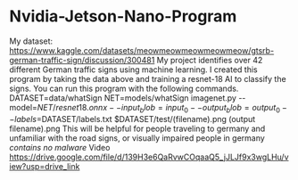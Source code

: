 # Nvidia-Jetson-Nano-Program
 My dataset: https://www.kaggle.com/datasets/meowmeowmeowmeowmeow/gtsrb-german-traffic-sign/discussion/300481
My project identifies over 42 different German traffic signs using machine learning.
I created this program by taking the data above and training a resnet-18 AI to classify the signs.  You can run this program with the following commands.
DATASET=data/whatSign
NET=models/whatSign
imagenet.py --model=$NET/resnet18.onnx --input_blob=input_0 --output_blob=output_0 --labels=$DATASET/labels.txt $DATASET/test/(filename).png (output filename).png
This will be helpful for people traveling to germany and unfamiliar with the road signs, or visually impaired people in germany
*contains no malware*
Video
https://drive.google.com/file/d/139H3e6QaRvwCOqaaQ5_jJLJf9x3wgLHu/view?usp=drive_link
